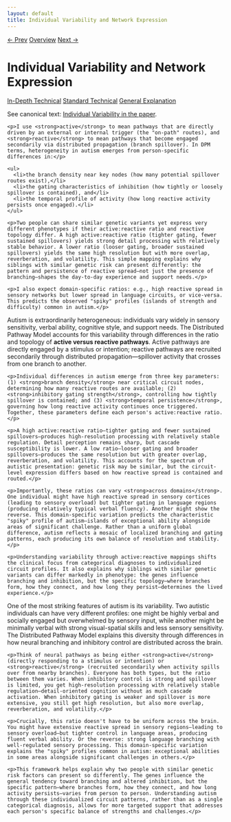 ```yaml
---
layout: default
title: Individual Variability and Network Expression
---
```


<link rel="stylesheet" href="{{ site.baseurl }}/assets/css/tabs.css">
<script src="{{ site.baseurl }}/assets/js/tabstate.js"></script>

<div class="navline">
  <a data-nav href="{{ site.baseurl }}/sections/genetic-molecular">← Prev</a>
  <a data-nav href="{{ site.baseurl }}/">Overview</a>
  <a data-nav href="{{ site.baseurl }}/sections/sensory-cognition">Next →</a>
</div>

# Individual Variability and Network Expression

<div class="tabset">
  <div class="tab-choices">
    <a href="#" data-tab="tab-tech">In-Depth Technical</a>
    <a href="#" data-tab="tab-std">Standard Technical</a>
    <a href="#" data-tab="tab-gen">General Explanation</a>
  </div>

  <div id="tab-tech" class="tab-panel">
    <p class="note">
      See canonical text: <a href="../higher-resolution-hypothesis#individual-variability-and-network-expression-active--reactive-mappings">Individual Variability in the paper</a>.
    </p>

    <p>I use <strong>active</strong> to mean pathways that are directly driven by an external or internal trigger (the "on-path" routes), and <strong>reactive</strong> to mean pathways that become engaged secondarily via distributed propagation (branch spillover). In DPM terms, heterogeneity in autism emerges from person-specific differences in:</p>

    <ul>
      <li>the branch density near key nodes (how many potential spillover routes exist),</li>
      <li>the gating characteristics of inhibition (how tightly or loosely spillover is contained), and</li>
      <li>the temporal profile of activity (how long reactive activity persists once engaged).</li>
    </ul>

    <p>Two people can share similar genetic variants yet express very different phenotypes if their active:reactive ratio and reactive topology differ. A high active:reactive ratio (tighter gating, fewer sustained spillovers) yields strong detail processing with relatively stable behavior. A lower ratio (looser gating, broader sustained spillovers) yields the same high resolution but with more overlap, reverberation, and volatility. This simple mapping explains why siblings with similar genetic risk can present differently: the pattern and persistence of reactive spread—not just the presence of branching—shapes the day-to-day experience and support needs.</p>

    <p>I also expect domain-specific ratios: e.g., high reactive spread in sensory networks but lower spread in language circuits, or vice-versa. This predicts the observed "spiky" profiles (islands of strength and difficulty) common in autism.</p>
  </div>

  <div id="tab-std" class="tab-panel">
    <p>Autism is extraordinarily heterogeneous: individuals vary widely in sensory sensitivity, verbal ability, cognitive style, and support needs. The Distributed Pathway Model accounts for this variability through differences in the ratio and topology of <strong>active versus reactive pathways</strong>. Active pathways are directly engaged by a stimulus or intention; reactive pathways are recruited secondarily through distributed propagation—spillover activity that crosses from one branch to another.</p>

    <p>Individual differences in autism emerge from three key parameters: (1) <strong>branch density</strong> near critical circuit nodes, determining how many reactive routes are available; (2) <strong>inhibitory gating strength</strong>, controlling how tightly spillover is contained; and (3) <strong>temporal persistence</strong>, governing how long reactive activity continues once triggered. Together, these parameters define each person's active:reactive ratio.</p>

    <p>A high active:reactive ratio—tighter gating and fewer sustained spillovers—produces high-resolution processing with relatively stable regulation. Detail perception remains sharp, but cascade susceptibility is lower. A low ratio—looser gating and broader spillovers—produces the same resolution but with greater overlap, reverberation, and volatility. This accounts for the spectrum of autistic presentation: genetic risk may be similar, but the circuit-level expression differs based on how reactive spread is contained and routed.</p>

    <p>Importantly, these ratios can vary <strong>across domains</strong>. One individual might have high reactive spread in sensory cortices (leading to sensory overload) but tighter gating in language regions (producing relatively typical verbal fluency). Another might show the reverse. This domain-specific variation predicts the characteristic "spiky" profile of autism—islands of exceptional ability alongside areas of significant challenge. Rather than a uniform global difference, autism reflects a mosaic of localized branching and gating patterns, each producing its own balance of resolution and stability.</p>

    <p>Understanding variability through active:reactive mappings shifts the clinical focus from categorical diagnoses to individualized circuit profiles. It also explains why siblings with similar genetic variants can differ markedly in phenotype: the genes influence branching and inhibition, but the specific topology—where branches form, how they connect, and how long they persist—determines the lived experience.</p>
  </div>

  <div id="tab-gen" class="tab-panel">
    <p>One of the most striking features of autism is its variability. Two autistic individuals can have very different profiles: one might be highly verbal and socially engaged but overwhelmed by sensory input, while another might be minimally verbal with strong visual-spatial skills and less sensory sensitivity. The Distributed Pathway Model explains this diversity through differences in how neural branching and inhibitory control are distributed across the brain.</p>

    <p>Think of neural pathways as being either <strong>active</strong> (directly responding to a stimulus or intention) or <strong>reactive</strong> (recruited secondarily when activity spills over from nearby branches). Everyone has both types, but the ratio between them varies. When inhibitory control is strong and spillover is limited, you get high-resolution processing with relatively stable regulation—detail-oriented cognition without as much cascade activation. When inhibitory gating is weaker and spillover is more extensive, you still get high resolution, but also more overlap, reverberation, and volatility.</p>

    <p>Crucially, this ratio doesn't have to be uniform across the brain. You might have extensive reactive spread in sensory regions—leading to sensory overload—but tighter control in language areas, producing fluent verbal ability. Or the reverse: strong language branching with well-regulated sensory processing. This domain-specific variation explains the "spiky" profiles common in autism: exceptional abilities in some areas alongside significant challenges in others.</p>

    <p>This framework helps explain why two people with similar genetic risk factors can present so differently. The genes influence the general tendency toward branching and altered inhibition, but the specific pattern—where branches form, how they connect, and how long activity persists—varies from person to person. Understanding autism through these individualized circuit patterns, rather than as a single categorical diagnosis, allows for more targeted support that addresses each person's specific balance of strengths and challenges.</p>
  </div>
</div>

